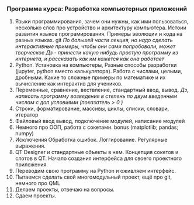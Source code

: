 ### Программа курса: Разработка компьютерных приложений

1. Языки программирования, зачем они нужны, как ими пользоваться, несколько слов про устройство и архитектуру компьютера. Истоии развития языков програмирования. Примеры эволюции и кода на разных языках. git
*По большей части лекция, но надо сделать интерактивные примеры, чтобы они сами попробовали, может творческое Дз - принести какую нибудь простую программу из интернета, и рассказать как им кажется как она работает*
1. Python. Установка на компьютеры, Разные способы разработки (jupyter, python вместо калькулятора). Работа с числами, целыми, дробными. Какие то сложные примеры по математике и их вычисление как интерактив для учеников.
1. Переменные, сравнение, вествление, стандартный ввод, вывод.
*Дз, написать программу возведения в степень по двум введенным числам с доп условиями (показатель > 0 )*
1. Строки, форматирование, массивы, циклы, списки, словари, итератор
1. Файловый ввод вывод, подключение модулей, написание модулей
1. Немного про ООП, работа с сокетами. bonus (matplotlib; pandas; numpy)
1. Исключения Обработка ошибок. Логгирование. Регулярные выражения.
1. QT Designer и стандартные объекты в нем. Концепция сокетов и слотов в QT. Начало создания интерфейса для своего проектного приложения.
1. Переводим свою программу на Python и оживляем интерфейс.
1. Пытаемся сделать свой многомодульный проект, ещё про git, немного про QML
1. Делаем проекты, отвечаю на вопросы.
1. Сдаем проекты. 
